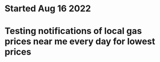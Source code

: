 # Started Aug 16 2022
# Testing notifications of local gas prices near me every day for lowest prices

